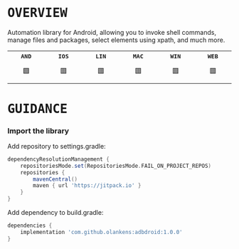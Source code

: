 # <samp>OVERVIEW</samp>

Automation library for Android, allowing you to invoke shell commands, manage files and packages, select elements using xpath, and much more.

<table>
  <tr align="center">
    <th><samp>AND</samp></th>
    <th><samp>IOS</samp></th>
    <th><samp>LIN</samp></th>
    <th><samp>MAC</samp></th>
    <th><samp>WIN</samp></th>
    <th><samp>WEB</samp></th>
  </tr>
  <tr align="center" height="50">
    <td width="9999">🟩</td>
    <td width="9999">🟥</td>
    <td width="9999">🟥</td>
    <td width="9999">🟥</td>
    <td width="9999">🟥</td>
    <td width="9999">🟥</td>
  </tr>
</table>

# <samp>GUIDANCE</samp>

### Import the library

Add repository to settings.gradle:

```gradle
dependencyResolutionManagement {
    repositoriesMode.set(RepositoriesMode.FAIL_ON_PROJECT_REPOS)
    repositories {
        mavenCentral()
        maven { url 'https://jitpack.io' }
    }
}
```

Add dependency to build.gradle:

```gradle
dependencies {
    implementation 'com.github.olankens:adbdroid:1.0.0'
}
```
